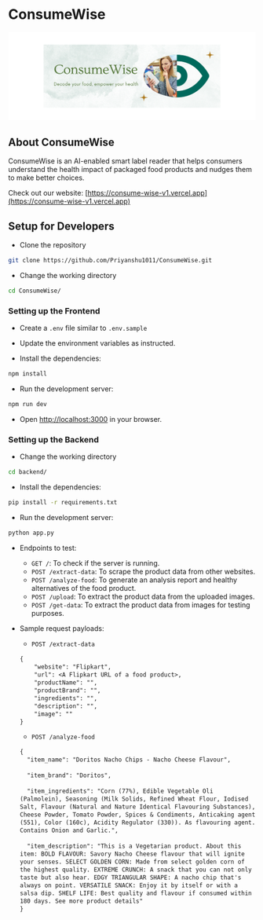 # ConsumeWise

[![ConsumeWise Cover](https://github.com/Priyanshu1011/ConsumeWise/raw/main/Cover%20Image/ConsumeWise.png)](https://github.com/Priyanshu1011/ConsumeWise/raw/main/Cover%20Image/ConsumeWise.png)

## About ConsumeWise

ConsumeWise is an AI-enabled smart label reader that helps consumers understand the health impact of packaged food products and nudges them to make better choices.

Check out our website: [https://consume-wise-v1.vercel.app](https://consume-wise-v1.vercel.app)

## Setup for Developers

- Clone the repository

```bash
git clone https://github.com/Priyanshu1011/ConsumeWise.git
```

- Change the working directory

```bash
cd ConsumeWise/
```

### Setting up the Frontend

- Create a `.env` file similar to `.env.sample`

- Update the environment variables as instructed.

- Install the dependencies:

```bash
npm install
```

- Run the development server:

```bash
npm run dev
```

- Open [http://localhost:3000](http://localhost:3000) in your browser.

### Setting up the Backend

- Change the working directory

```bash
cd backend/
```

- Install the dependencies:

```bash
pip install -r requirements.txt
```

- Run the development server:

```bash
python app.py
```

- Endpoints to test:
  - `GET /`: To check if the server is running.
  - `POST /extract-data`: To scrape the product data from other websites.
  - `POST /analyze-food`: To generate an analysis report and healthy alternatives of the food product.
  - `POST /upload`: To extract the product data from the uploaded images.
  - `POST /get-data`: To extract the product data from images for testing purposes.

- Sample request payloads:

  - `POST /extract-data`

  ```
  {
      "website": "Flipkart",
      "url": <A Flipkart URL of a food product>,
      "productName": "",
      "productBrand": "",
      "ingredients": "",
      "description": "",
      "image": ""
  }
  ```

  - `POST /analyze-food`

  ```
  {
    "item_name": "Doritos Nacho Chips - Nacho Cheese Flavour",

    "item_brand": "Doritos",

    "item_ingredients": "Corn (77%), Edible Vegetable Oli (Palmolein), Seasoning (Milk Solids, Refined Wheat Flour, Iodised Salt, Flavour (Natural and Nature Identical Flavouring Substances), Cheese Powder, Tomato Powder, Spices & Condiments, Anticaking agent (551), Color (160c), Acidity Regulator (330)). As flavouring agent. Contains Onion and Garlic.",

    "item_description": "This is a Vegetarian product. About this item: BOLD FLAVOUR: Savory Nacho Cheese flavour that will ignite your senses. SELECT GOLDEN CORN: Made from select golden corn of the highest quality. EXTREME CRUNCH: A snack that you can not only taste but also hear. EDGY TRIANGULAR SHAPE: A nacho chip that's always on point. VERSATILE SNACK: Enjoy it by itself or with a salsa dip. SHELF LIFE: Best quality and flavour if consumed within 180 days. See more product details"
  }
  ```
